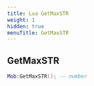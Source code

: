 ```yaml
---
title: Lua GetMaxSTR
weight: 1
hidden: true
menuTitle: GetMaxSTR
---
```

## GetMaxSTR
```lua
Mob:GetMaxSTR(); -- number
```